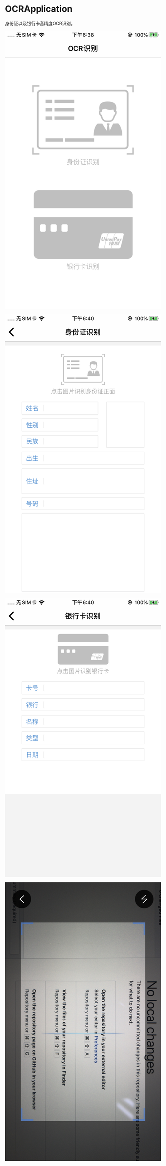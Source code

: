 # OCRApplication
 身份证以及银行卡高精度OCR识别。

![](https://github.com/ChinaKingKong/OCRApplication/blob/master/MasterImages/P1.jpeg)
 
![](https://github.com/ChinaKingKong/OCRApplication/blob/master/MasterImages/P2.jpeg)
  
![](https://github.com/ChinaKingKong/OCRApplication/blob/master/MasterImages/P3.jpeg)
   
![](https://github.com/ChinaKingKong/OCRApplication/blob/master/MasterImages/P4.jpeg)
